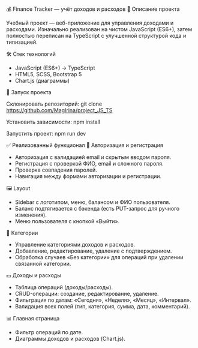 💰 Finance Tracker — учёт доходов и расходов
📌 Описание проекта

Учебный проект — веб-приложение для управления доходами и расходами.
Изначально реализован на чистом JavaScript (ES6+), затем полностью переписан на TypeScript с улучшенной структурой кода и типизацией.

🛠️ Стек технологий

- JavaScript (ES6+) → TypeScript
- HTML5, SCSS, Bootstrap 5
- Chart.js (диаграммы)

🚀 Запуск проекта

Склонировать репозиторий:
git clone https://github.com/MagIrina/project_JS_TS

Установить зависимости:
npm install

Запустить проект:
npm run dev

✅ Реализованный функционал
🔑 Авторизация и регистрация

- Авторизация с валидацией email и скрытым вводом пароля.
- Регистрация с проверкой ФИО, email и сложного пароля.
- Проверка совпадения паролей.
- Навигация между формами авторизации и регистрации.

🖼 Layout

- Sidebar с логотипом, меню, балансом и ФИО пользователя.
- Баланс подтягивается с бэкенда (есть PUT-запрос для ручного изменения).
- Меню пользователя с кнопкой «Выйти».

📂 Категории

- Управление категориями доходов и расходов.
- Добавление, редактирование, удаление с подтверждением.
- Обработка случаев «Без категории» для операций при удалении связанной категории.

💵 Доходы и расходы

- Таблица операций (доходы/расходы).
- CRUD-операции: создание, редактирование, удаление.
- Фильтрация по датам: «Сегодня», «Неделя», «Месяц», «Интервал».
- Валидация всех полей (тип, категория, сумма, дата, комментарий).

📊 Главная страница

- Фильтр операций по дате.
- Диаграммы доходов и расходов (Chart.js).
